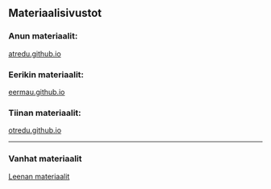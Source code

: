 ## Materiaalisivustot

### Anun materiaalit:
[atredu.github.io](http://atredu.github.io)

### Eerikin materiaalit:
[eermau.github.io](https://eermau.github.io/)

### Tiinan materiaalit: 
[otredu.github.io](http://otredu.github.io)

---

### Vanhat materiaalit

[Leenan materiaalit](http://leeniemi.net)



